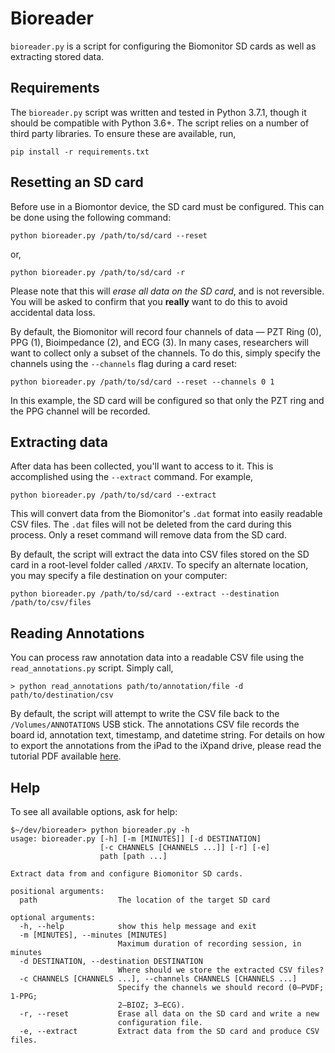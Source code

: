 # Bioreader

 `bioreader.py` is a script for configuring the Biomonitor SD cards as well as
 extracting stored data.

## Requirements

The `bioreader.py` script was written and tested in Python 3.7.1, though it
should be compatible with Python 3.6+. The script relies on a number of third
party libraries.  To ensure these are available, run,

```unix
pip install -r requirements.txt
```

## Resetting an SD card

Before use in a Biomontor device, the SD card must be configured. This can be
done using the following command:

```unix
python bioreader.py /path/to/sd/card --reset
```

or,

```unix
python bioreader.py /path/to/sd/card -r
```

Please note that this will *erase all data on the SD card*, and is not
reversible. You will be asked to confirm that you **really** want to do this to
avoid accidental data loss.

By default, the Biomonitor will record four channels of data — PZT Ring (0),
PPG (1), Bioimpedance (2), and ECG (3). In many cases, researchers will want to
collect only a subset of the channels. To do this, simply specify the channels
using the `--channels` flag during a card reset:

```unix
python bioreader.py /path/to/sd/card --reset --channels 0 1
```

In this example, the SD card will be configured so that only the PZT ring and
the PPG channel will be recorded.

## Extracting data

After data has been collected, you'll want to access to it. This is
accomplished using the `--extract` command. For example,

```unix
python bioreader.py /path/to/sd/card --extract
```

This will convert data from the Biomonitor's `.dat` format into easily readable
CSV files. The `.dat` files will not be deleted from the card during this
process. Only a reset command will remove data from the SD card.

By default, the script will extract the data into CSV files stored on
the SD card in a root-level folder called `/ARXIV`. To specify an alternate
location, you may specify a file destination on your computer:

```unix
python bioreader.py /path/to/sd/card --extract --destination /path/to/csv/files
```

## Reading Annotations

You can process raw annotation data into a readable CSV file using the
`read_annotations.py` script. Simply call,

```unix
> python read_annotations path/to/annotation/file -d path/to/destination/csv
```

By default, the script will attempt to write the CSV file back to the
`/Volumes/ANNOTATIONS` USB stick. The annotations CSV file records the board
id, annotation text, timestamp, and datetime string. For details on how to 
export the annotations from the iPad to the iXpand drive, please read the tutorial
PDF available [here](export_annotations_documentation.pdf).

## Help

To see all available options, ask for help:

```unix
$~/dev/bioreader> python bioreader.py -h
usage: bioreader.py [-h] [-m [MINUTES]] [-d DESTINATION]
                    [-c CHANNELS [CHANNELS ...]] [-r] [-e]
                    path [path ...]

Extract data from and configure Biomonitor SD cards.

positional arguments:
  path                  The location of the target SD card

optional arguments:
  -h, --help            show this help message and exit
  -m [MINUTES], --minutes [MINUTES]
                        Maximum duration of recording session, in minutes
  -d DESTINATION, --destination DESTINATION
                        Where should we store the extracted CSV files?
  -c CHANNELS [CHANNELS ...], --channels CHANNELS [CHANNELS ...]
                        Specify the channels we should record (0—PVDF; 1-PPG;
                        2—BIOZ; 3—ECG).
  -r, --reset           Erase all data on the SD card and write a new
                        configuration file.
  -e, --extract         Extract data from the SD card and produce CSV files.
  ```
